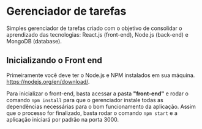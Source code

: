 # Gerenciador de tarefas

Simples gerenciador de tarefas criado com o objetivo de consolidar o aprendizado das tecnologias: React.js (front-end), Node.js (back-end) e MongoDB (database).

## Inicializando o Front end
Primeiramente você deve ter o Node.js e NPM instalados em sua máquina. https://nodejs.org/en/download/.

Para inicializar o front-end, basta acessar a pasta <b>"front-end"</b> e rodar o comando `npm install` para que o gerenciador instale todas as dependências necessárias para o bom funcionamento da aplicação. Assim que o processo for finalizado, basta rodar o comando `npm start` e a aplicação iniciará por padrão na porta 3000.